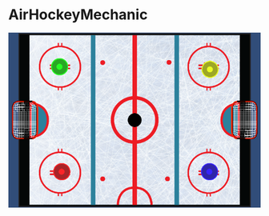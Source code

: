 AirHockeyMechanic
=================

![readme image][1]


  [1]: https://raw.githubusercontent.com/GameMakersUnion/AirHockeyMechanic/master/README.png
